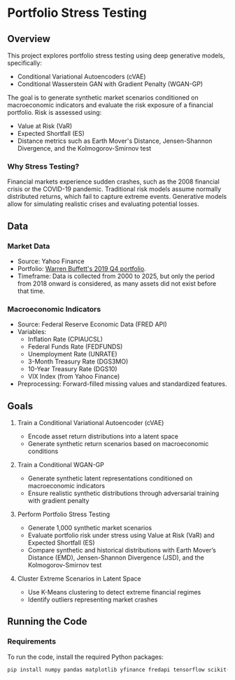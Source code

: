 # Portfolio Stress Testing

## Overview
This project explores portfolio stress testing using deep generative models, specifically:
- Conditional Variational Autoencoders (cVAE)
- Conditional Wasserstein GAN with Gradient Penalty (WGAN-GP)

The goal is to generate synthetic market scenarios conditioned on macroeconomic indicators and evaluate the risk exposure of a financial portfolio. Risk is assessed using:
- Value at Risk (VaR)
- Expected Shortfall (ES)
- Distance metrics such as Earth Mover's Distance, Jensen-Shannon Divergence, and the Kolmogorov-Smirnov test

### Why Stress Testing?
Financial markets experience sudden crashes, such as the 2008 financial crisis or the COVID-19 pandemic. Traditional risk models assume normally distributed returns, which fail to capture extreme events. Generative models allow for simulating realistic crises and evaluating potential losses.

## Data

### Market Data
- Source: Yahoo Finance
- Portfolio: [Warren Buffett's 2019 Q4 portfolio](https://valuesider.com/guru/warren-buffett-berkshire-hathaway/portfolio/2019/4?sort=-percent_portfolio&sells_page=1&page=2).
- Timeframe: Data is collected from 2000 to 2025, but only the period from 2018 onward is considered, as many assets did not exist before that time.

### Macroeconomic Indicators
- Source: Federal Reserve Economic Data (FRED API)
- Variables:
  - Inflation Rate (CPIAUCSL)
  - Federal Funds Rate (FEDFUNDS)
  - Unemployment Rate (UNRATE)
  - 3-Month Treasury Rate (DGS3MO)
  - 10-Year Treasury Rate (DGS10)
  - VIX Index (from Yahoo Finance)
- Preprocessing: Forward-filled missing values and standardized features.

## Goals

1. Train a Conditional Variational Autoencoder (cVAE)
   - Encode asset return distributions into a latent space
   - Generate synthetic return scenarios based on macroeconomic conditions

2. Train a Conditional WGAN-GP
   - Generate synthetic latent representations conditioned on macroeconomic indicators
   - Ensure realistic synthetic distributions through adversarial training with gradient penalty

3. Perform Portfolio Stress Testing
   - Generate 1,000 synthetic market scenarios
   - Evaluate portfolio risk under stress using Value at Risk (VaR) and Expected Shortfall (ES)
   - Compare synthetic and historical distributions with Earth Mover’s Distance (EMD), Jensen-Shannon Divergence (JSD), and the Kolmogorov-Smirnov test

4. Cluster Extreme Scenarios in Latent Space
   - Use K-Means clustering to detect extreme financial regimes
   - Identify outliers representing market crashes

## Running the Code

### Requirements
To run the code, install the required Python packages:
```bash
pip install numpy pandas matplotlib yfinance fredapi tensorflow scikit-learn scipy

